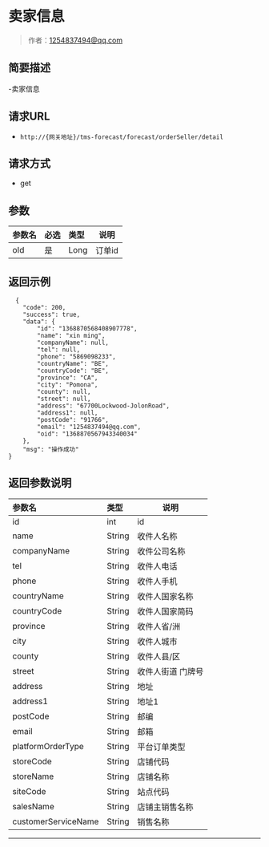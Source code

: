 # 卖家信息

> 作者：1254837494@qq.com

## 简要描述

-卖家信息

## 请求URL
- `http://{网关地址}/tms-forecast/forecast/orderSeller/detail`
  
## 请求方式
- get 

## 参数

|参数名|必选|类型|说明|
|:----    |:---|:----- |-----   |
|oId |是  |Long |订单id   |
## 返回示例 

``` 
  {
    "code": 200,
    "success": true,
    "data": {
        "id": "1368870568408907778",
        "name": "xin ming",
        "companyName": null,
        "tel": null,
        "phone": "5869098233",
        "countryName": "BE",
        "countryCode": "BE",
        "province": "CA",
        "city": "Pomona",
        "county": null,
        "street": null,
        "address": "67700Lockwood-JolonRoad",
        "address1": null,
        "postCode": "91766",
        "email": "1254837494@qq.com",
        "oid": "1368870567943340034"
    },
    "msg": "操作成功"
}
```

## 返回参数说明 

|参数名|类型|说明|
|:-----  |:-----|-----                           |
|id |int   |id |
|name |String   |收件人名称 |
|companyName |String   |收件公司名称 |
|tel |String   |收件人电话|
|phone |String   |收件人手机 |
|countryName |String   |收件人国家名称 |
|countryCode |String   |收件人国家简码 |
|province |String   |收件人省/洲 |
|city |String   |收件人城市 |
|county |String   |收件人县/区 |
|street |String   |收件人街道 门牌号 |
|address |String   |地址 |
|address1 |String   |地址1 |
|postCode |String   |邮编 |
|email |String   |邮箱 |
|platformOrderType |String   |平台订单类型 |
|storeCode |String   |店铺代码 |
|storeName |String   |店铺名称 |
|siteCode |String   |站点代码 |
|salesName |String   |店铺主销售名称 |
|customerServiceName |String   |销售名称 |

----------------------------------------------------------------------------------------------------